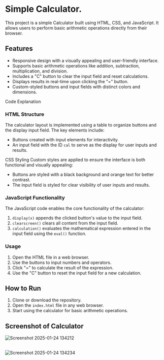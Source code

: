 # Simple Calculator. 

This project is a simple Calculator  built using HTML, CSS, and JavaScript. It allows users to perform basic arithmetic operations directly from their browser.
## Features

- Responsive design with a visually appealing and user-friendly interface.
- Supports basic arithmetic operations like addition, subtraction, multiplication, and division.
- Includes a "C" button to clear the input field and reset calculations.
- Displays results in real-time upon clicking the "=" button.
- Custom-styled buttons and input fields with distinct colors and dimensions.


 Code Explanation

### HTML Structure
The calculator layout is implemented using a table to organize buttons and the display input field. The key elements include:

- Buttons created with input elements for interactivity.
- An input field with the ID `cal` to serve as the display for user inputs and results.

 CSS Styling
Custom styles are applied to ensure the interface is both functional and visually appealing:

- Buttons are styled with a black background and orange text for better contrast.
- The input field is styled for clear visibility of user inputs and results.

### JavaScript Functionality
The JavaScript code enables the core functionality of the calculator:

1. `display(x)` appends the clicked button's value to the input field.
2. `clearscreen()` clears all content from the input field.
3. `calculation()` evaluates the mathematical expression entered in the input field using the `eval()` function.

### Usage

1. Open the HTML file in a web browser.
2. Use the buttons to input numbers and operators.
3. Click "=" to calculate the result of the expression.
4. Use the "C" button to reset the input field for a new calculation.

## How to Run

1. Clone or download the repository.
2. Open the `index.html` file in any web browser.
3. Start using the calculator for basic arithmetic operations.

## Screenshot of Calculator
![Screenshot 2025-01-24 134212](https://github.com/user-attachments/assets/2869d623-c09b-4b0e-9192-e839fea79839)<br><br>

![Screenshot 2025-01-24 134234](https://github.com/user-attachments/assets/54a3fb56-cb73-48ec-a6b8-7cd40a55285a)




	
